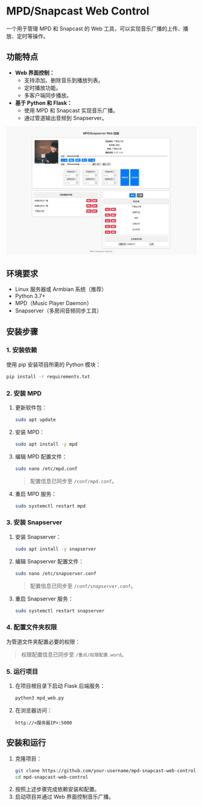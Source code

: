 # MPD/Snapcast Web Control

一个用于管理 MPD 和 Snapcast 的 Web 工具，可以实现音乐广播的上传、播放、定时等操作。

## 功能特点

- **Web 界面控制：**
  - 支持添加、删除音乐到播放列表。
  - 定时播放功能。
  - 多客户端同步播放。
- **基于 Python 和 Flask：**
  - 使用 MPD 和 Snapcast 实现音乐广播。
  - 通过管道输出音频到 Snapserver。

![截图描述](static/images/04.PNG)

## 环境要求

- Linux 服务器或 Armbian 系统（推荐）
- Python 3.7+
- MPD（Music Player Daemon）
- Snapserver（多房间音频同步工具）

## 安装步骤

### 1. 安装依赖

使用 pip 安装项目所需的 Python 模块：
```bash
pip install -r requirements.txt
```

### 2. 安装 MPD

1. 更新软件包：
   ```bash
   sudo apt update
   ```
2. 安装 MPD：
   ```bash
   sudo apt install -y mpd
   ```
3. 编辑 MPD 配置文件：
   ```bash
   sudo nano /etc/mpd.conf
   ```
   > 配置信息已同步至 `/conf/mpd.conf`。
4. 重启 MPD 服务：
   ```bash
   sudo systemctl restart mpd
   ```

### 3. 安装 Snapserver

1. 安装 Snapserver：
   ```bash
   sudo apt install -y snapserver
   ```
2. 编辑 Snapserver 配置文件：
   ```bash
   sudo nano /etc/snapserver.conf
   ```
   > 配置信息已同步至 `/conf/snapserver.conf`。
3. 重启 Snapserver 服务：
   ```bash
   sudo systemctl restart snapserver
   ```

### 4. 配置文件夹权限

为管道文件夹配置必要的权限：
> 权限配置信息已同步至 `/重点/权限配置.word`。

### 5. 运行项目

1. 在项目根目录下启动 Flask 后端服务：
   ```bash
   python3 mpd_web.py
   ```
2. 在浏览器访问：
   ```
   http://<服务器IP>:5000
   ```

## 安装和运行

1. 克隆项目：
   ```bash
   git clone https://github.com/your-username/mpd-snapcast-web-control.git
   cd mpd-snapcast-web-control
   ```
2. 按照上述步骤完成依赖安装和配置。
3. 启动项目并通过 Web 界面控制音乐广播。


